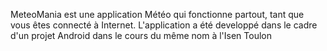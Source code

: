 MeteoMania est une application Météo qui fonctionne partout, tant que
vous êtes connecté à Internet.
L'application a été developpé dans le cadre d'un projet Android
dans le cours du même nom à l'Isen Toulon
